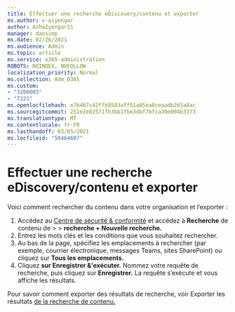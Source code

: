 ```yaml
---
title: Effectuer une recherche eDiscovery/contenu et exporter
ms.author: v-aiyengar
author: AshaIyengar21
manager: dansimp
ms.date: 02/26/2021
ms.audience: Admin
ms.topic: article
ms.service: o365-administration
ROBOTS: NOINDEX, NOFOLLOW
localization_priority: Normal
ms.collection: Adm_O365
ms.custom:
- "3200003"
- "7221"
ms.openlocfilehash: e76467c42ffb9583aff51a05ea8ceaadb265a8ac
ms.sourcegitcommit: 251e2e82571fb3bb1fbe3dbf7bfca30e004b3373
ms.translationtype: MT
ms.contentlocale: fr-FR
ms.lasthandoff: 03/05/2021
ms.locfileid: "50464607"
---
```

# <a name="perform-an-ediscoverycontent-search-and-export"></a>Effectuer une recherche eDiscovery/contenu et exporter

Voici comment rechercher du contenu dans votre organisation et l’exporter :

1. Accédez au [Centre de sécurité & conformité](https://go.microsoft.com/fwlink/?linkid=2086958) et accédez à **Recherche** de contenu de  >    >  **recherche + Nouvelle recherche.**
1. Entrez les mots clés et les conditions que vous souhaitez rechercher.
1. Au bas de la page, spécifiez les emplacements à rechercher (par exemple, courrier électronique, messages Teams, sites SharePoint) ou cliquez sur **Tous les emplacements.**
1. Cliquez **sur Enregistrer &'exécuter.** Nommez votre requête de recherche, puis cliquez sur **Enregistrer.** La requête s’exécute et vous affiche les résultats.

Pour savoir comment exporter des résultats de recherche, voir Exporter les résultats [de la recherche de contenu.](https://go.microsoft.com/fwlink/?linkid=2102118)

